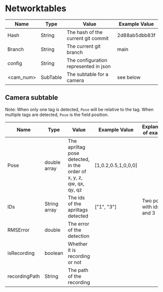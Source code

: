 # Networktables
| Name      | Type     | Value                                 | Example Value |
|-----------|----------|---------------------------------------|---------------|
| Hash      | String   | The hash of the current git commit    | 2d88ab5dbb83f |
| Branch    | String   | The current git branch                | main          |
| config    | String   | The configuration represented in json |               |
| <cam_num> | SubTable | The subtable for a camera             | see below     |


## Camera subtable
Note: When only one tag is detected, `Pose` will be relative to the tag. When multiple tags are detected, `Pose` is the field position. 

| Name          | Type         | Value                                                               | Example Value       | Explanation of example      |
|---------------|--------------|---------------------------------------------------------------------|---------------------|-----------------------------|
| Pose          | double array | The apriltag pose detected, in the order of x, y, z, qw, qx, qy, qz | [1,0.2,0.5,1,0,0,0] |                             |
| IDs           | String array | The ids of the apriltags detected                                   | ["1", "3"]          | Two poses, with ids 1 and 3 |
| RMSError      | double       | The error of the detection                                          |                     |                             |
| isRecording   | boolean      | Whether it is recording or not                                      |                     |                             |
| recordingPath | String       | The path of the recording                                           |                     |                             |
